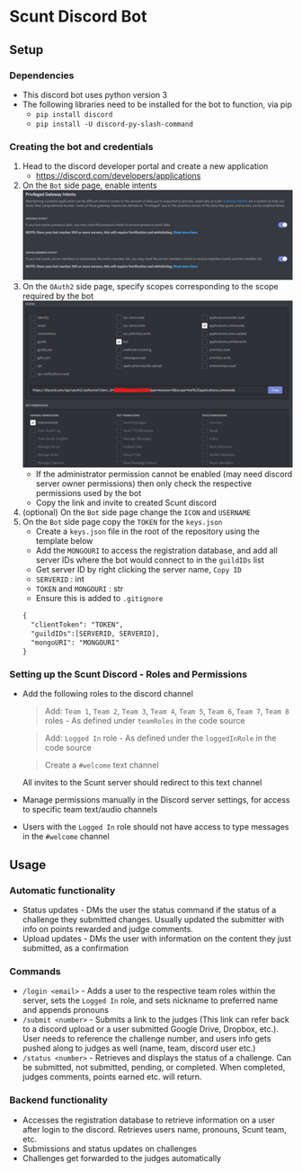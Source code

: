 # Scunt Discord Bot
## Setup
### Dependencies
* This discord bot uses python version 3
* The following libraries need to be installed for the bot to function, via pip
  * ```pip install discord```
  * ```pip install -U discord-py-slash-command```

### Creating the bot and credentials
1. Head to the discord developer portal and create a new application
    * https://discord.com/developers/applications
2.  On the ```Bot``` side page, enable intents 
    ![intents](/setup/Intents.png)
3. On the ```OAuth2``` side page, specify scopes corresponding to the scope required by the bot
    ![scope](/setup/Scopes.png)
    * If the administrator permission cannot be enabled (may need discord server owner permissions) then only check the respective permissions used by the bot
    * Copy the link and invite to created Scunt discord
4. (optional) On the ```Bot``` side page change the ```ICON``` and ```USERNAME```
5. On the ```Bot``` side page copy the ```TOKEN``` for the ```keys.json```
    * Create a ```keys.json``` file in the root of the repository using the template below
    * Add the ```MONGOURI``` to access the registration database, and add all server IDs where the bot would connect to in the ```guildIDs``` list
    * Get server ID by right clicking the server name, ```Copy ID```
    * ```SERVERID``` : int
    * ```TOKEN``` and ```MONGOURI``` : str
    * Ensure this is added to ```.gitignore```
    ```
    {
      "clientToken": "TOKEN",
      "guildIDs":[SERVERID, SERVERID],
      "mongoURI": "MONGOURI"
    }
    ```
### Setting up the Scunt Discord - Roles and Permissions
  * Add the following roles to the discord channel
    
    > Add: ```Team 1```, ```Team 2```, ```Team 3```, ```Team 4```, ```Team 5```, ```Team 6```, ```Team 7```, ```Team 8``` roles - As defined under ```teamRoles``` in the code source

    > Add: ```Logged In``` role - As defined under the ```loggedInRole``` in the code source

    > Create a ```#welcome``` text channel 

    All invites to the Scunt server should redirect to this text channel

  * Manage permissions manually in the Discord server settings, for access to specific team text/audio channels
  * Users with the ```Logged In``` role should not have access to type messages in the ```#welcome``` channel

## Usage
### Automatic functionality
  * Status updates - DMs the user the status command if the status of a challenge they submitted changes. Usually updated the submitter with info on points rewarded and judge comments.
  * Upload updates - DMs the user with information on the content they just submitted, as a confirmation

### Commands
  * ```/login <email>``` - Adds a user to the respective team roles within the server, sets the ```Logged In``` role, and sets nickname to preferred name and appends pronouns
  * ```/submit <number>``` - Submits a link to the judges (This link can refer back to a discord upload or a user submitted Google Drive, Dropbox, etc.). User needs to reference the challenge number, and users info gets pushed along to judges as well (name, team, discord user etc.)
  * ```/status <number>``` - Retrieves and displays the status of a challenge. Can be submitted, not submitted, pending, or completed. When completed, judges comments, points earned etc. will return.

### Backend functionality
  * Accesses the registration database to retrieve information on a user after login to the discord. Retrieves users name, pronouns, Scunt team, etc.
  * Submissions and status updates on challenges
  * Challenges get forwarded to the judges automatically 